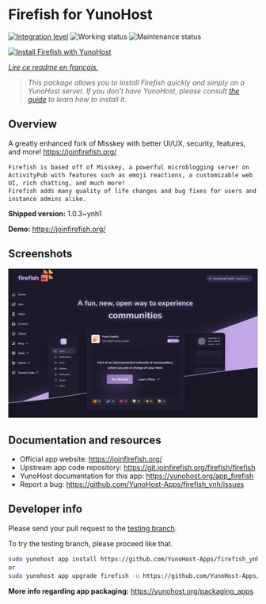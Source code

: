 
<!--
N.B.: This README was automatically generated by https://github.com/YunoHost/apps/tree/master/tools/README-generator
It shall NOT be edited by hand.
-->

# Firefish for YunoHost

[![Integration level](https://dash.yunohost.org/integration/firefish.svg)](https://dash.yunohost.org/appci/app/firefish) ![Working status](https://ci-apps.yunohost.org/ci/badges/firefish.status.svg) ![Maintenance status](https://ci-apps.yunohost.org/ci/badges/firefish.maintain.svg)

[![Install Firefish with YunoHost](https://install-app.yunohost.org/install-with-yunohost.svg)](https://install-app.yunohost.org/?app=firefish)

*[Lire ce readme en français.](./README_fr.md)*

> *This package allows you to install Firefish quickly and simply on a YunoHost server.
If you don't have YunoHost, please consult [the guide](https://yunohost.org/#/install) to learn how to install it.*

## Overview


A greatly enhanced fork of Misskey with better UI/UX, security, features, and more! https://joinfirefish.org/


    Firefish is based off of Misskey, a powerful microblogging server on ActivityPub with features such as emoji reactions, a customizable web UI, rich chatting, and much more!
    Firefish adds many quality of life changes and bug fixes for users and instance admins alike.
   


**Shipped version:** 1.0.3~ynh1

**Demo:** https://joinfirefish.org/

## Screenshots

![Screenshot of Firefish](./doc/screenshots/screenshot-firefish.png)

## Documentation and resources

* Official app website: <https://joinfirefish.org/>
* Upstream app code repository: <https://git.joinfirefish.org/firefish/firefish>
* YunoHost documentation for this app: <https://yunohost.org/app_firefish>
* Report a bug: <https://github.com/YunoHost-Apps/firefish_ynh/issues>

## Developer info

Please send your pull request to the [testing branch](https://github.com/YunoHost-Apps/firefish_ynh/tree/testing).

To try the testing branch, please proceed like that.

``` bash
sudo yunohost app install https://github.com/YunoHost-Apps/firefish_ynh/tree/testing --debug
or
sudo yunohost app upgrade firefish -u https://github.com/YunoHost-Apps/firefish_ynh/tree/testing --debug
```

**More info regarding app packaging:** <https://yunohost.org/packaging_apps>
